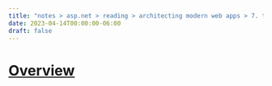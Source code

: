 ```yaml
---
title: "notes > asp.net > reading > architecting modern web apps > 7. testing asp.net core mvc apps"
date: 2023-04-14T00:00:00-06:00
draft: false
---
```


# [Overview](https://learn.microsoft.com/en-us/dotnet/architecture/modern-web-apps-azure/test-asp-net-core-mvc-apps)